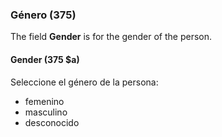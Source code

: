 ### Género (375)

The field **Gender** is for the gender of the person.

#### Gender (375 $a)

Seleccione el género de la persona:
- femenino
- masculino
- desconocido
